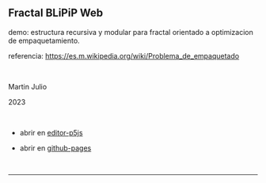 ## Fractal BLiPiP Web

demo: estructura recursiva y modular para fractal orientado a optimizacion de empaquetamiento.

referencia: <a href="https://es.m.wikipedia.org/wiki/Problema_de_empaquetado" target="_blank" rel="noopener noreferrer">https://es.m.wikipedia.org/wiki/Problema_de_empaquetado</a>

<br>

Martin Julio

2023

<br>

* abrir en <a href="https://editor.p5js.org/martin_julio/sketches/Xe8LTYz3J" target="_blank" rel="noopener noreferrer">editor-p5js</a>

* abrir en <a href="https://mj-una.github.io/Fractal-BLiPiP-Web/" target="_blank" rel="noopener noreferrer">github-pages</a>

<br>

***
